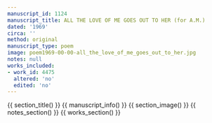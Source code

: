 ```yaml
---
manuscript_id: 1124
manuscript_title: ALL THE LOVE OF ME GOES OUT TO HER (for A.M.)
dated: '1969'
circa: ''
method: original
manuscript_type: poem
image: poem1969-00-00-all_the_love_of_me_goes_out_to_her.jpg
notes: null
works_included:
- work_id: 4475
  altered: 'no'
  edited: 'no'
---
```


{{ section_title() }}
{{ manuscript_info() }}
{{ section_image() }}
{{ notes_section() }}
{{ works_section() }}
